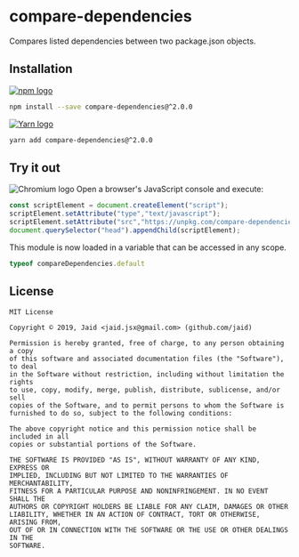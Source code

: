 # compare-dependencies


Compares listed dependencies between two package.json objects.

## Installation
<a href='https://npmjs.com/package/compare-dependencies'><img alt='npm logo' src='https://github.com/Jaid/action-readme/raw/master/images/base-assets/npm.png'/></a>
```bash
npm install --save compare-dependencies@^2.0.0
```
<a href='https://yarnpkg.com/package/compare-dependencies'><img alt='Yarn logo' src='https://github.com/Jaid/action-readme/raw/master/images/base-assets/yarn.png'/></a>
```bash
yarn add compare-dependencies@^2.0.0
```


## Try it out
<img alt='Chromium logo' src='https://github.com/Jaid/action-readme/raw/master/images/base-assets/browser.png'/>
Open a browser's JavaScript console and execute:

```javascript
const scriptElement = document.createElement("script");
scriptElement.setAttribute("type","text/javascript");
scriptElement.setAttribute("src","https://unpkg.com/compare-dependencies@2.0.0");
document.querySelector("head").appendChild(scriptElement);
```

This module is now loaded in a variable that can be accessed in any scope.

```javascript
typeof compareDependencies.default
```


## License
```text
MIT License

Copyright © 2019, Jaid <jaid.jsx@gmail.com> (github.com/jaid)

Permission is hereby granted, free of charge, to any person obtaining a copy
of this software and associated documentation files (the "Software"), to deal
in the Software without restriction, including without limitation the rights
to use, copy, modify, merge, publish, distribute, sublicense, and/or sell
copies of the Software, and to permit persons to whom the Software is
furnished to do so, subject to the following conditions:

The above copyright notice and this permission notice shall be included in all
copies or substantial portions of the Software.

THE SOFTWARE IS PROVIDED "AS IS", WITHOUT WARRANTY OF ANY KIND, EXPRESS OR
IMPLIED, INCLUDING BUT NOT LIMITED TO THE WARRANTIES OF MERCHANTABILITY,
FITNESS FOR A PARTICULAR PURPOSE AND NONINFRINGEMENT. IN NO EVENT SHALL THE
AUTHORS OR COPYRIGHT HOLDERS BE LIABLE FOR ANY CLAIM, DAMAGES OR OTHER
LIABILITY, WHETHER IN AN ACTION OF CONTRACT, TORT OR OTHERWISE, ARISING FROM,
OUT OF OR IN CONNECTION WITH THE SOFTWARE OR THE USE OR OTHER DEALINGS IN THE
SOFTWARE.
```
